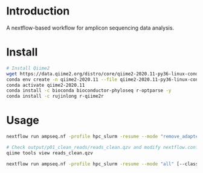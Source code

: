 # Introduction

A nextflow-based workflow for amplicon sequencing data analysis.

# Install

```sh
# Install Qiime2
wget https://data.qiime2.org/distro/core/qiime2-2020.11-py36-linux-conda.yml
conda env create -n qiime2-2020.11 --file qiime2-2020.11-py36-linux-conda.yml
conda activate qiime2-2020.11
conda install -c bioconda bioconductor-phyloseq r-optparse -y
conda install -c rujinlong r-qiime2r
```

# Usage

```sh
nextflow run ampseq.nf -profile hpc_slurm -resume --mode "remove_adapters"

# Check output/p01_clean_reads/reads_clean.qzv and modify nextflow.config
qiime tools view reads_clean.qzv

nextflow run ampseq.nf -profile hpc_slurm -resume --mode "all" [--classifier false]
```

